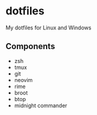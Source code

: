 # dotfiles
My dotfiles for Linux and Windows

## Components
- zsh
- tmux
- git
- neovim
- rime
- broot
- btop
- midnight commander

